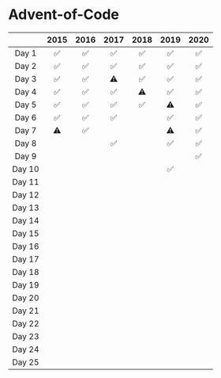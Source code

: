 # Advent-of-Code
|        | 2015 | 2016 | 2017 | 2018 | 2019 | 2020 |
| :----: | :--: | :--: | :--: | :--: | :--: | :--: |
| Day 1  |  ✅  |  ✅   |  ✅   |  ✅   |  ✅   |  ✅  |
| Day 2  |  ✅  |  ✅   |  ✅   |  ✅   |  ✅   |  ✅  |
| Day 3  |  ✅  |  ✅   |  ⚠️   |  ✅   |  ✅   |  ✅  |
| Day 4  |  ✅  |  ✅   |  ✅   |  ⚠️   |  ✅   |  ✅  |
| Day 5  |  ✅  |  ✅   |  ✅   |  ✅   |  ⚠️   | ✅ |
| Day 6  |  ✅  |  ✅   |  ✅   |      |  ✅   | ✅ |
| Day 7  |  ⚠️  |  ✅   |      |      |  ⚠️   |  ✅   |
| Day 8  |      |      |  ✅   |       |  ✅   | ✅    |
| Day 9  |      |      |      |      |      |   ✅   |
| Day 10 |      |      |      |      |  ✅   |     |
| Day 11 |      |      |      |      |      |      |
| Day 12 |      |      |      |      |      |      |
| Day 13 |      |      |      |      |      |      |
| Day 14 |      |      |      |      |      |      |
| Day 15 |      |      |      |      |      |      |
| Day 16 |      |      |      |      |      |      |
| Day 17 |      |      |      |      |      |      |
| Day 18 |      |      |      |      |      |      |
| Day 19 |      |      |      |      |      |      |
| Day 20 |      |      |      |      |      |      |
| Day 21 |      |      |      |      |      |      |
| Day 22 |      |      |      |      |      |      |
| Day 23 |      |      |      |      |      |      |
| Day 24 |      |      |      |      |      |      |
| Day 25 |      |      |      |      |      |      |
